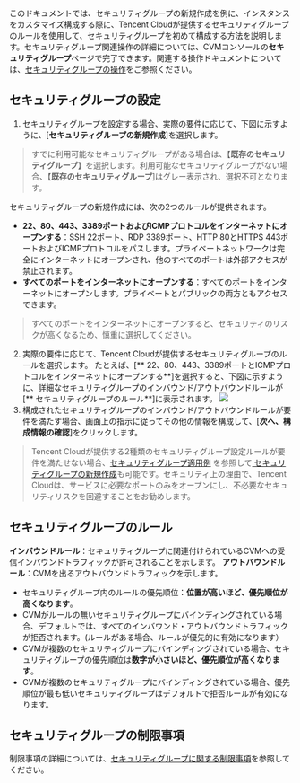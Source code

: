 このドキュメントでは、セキュリティグループの新規作成を例に、インスタンスをカスタマイズ構成する際に、Tencent Cloudが提供するセキュリティグループのルールを使用して、セキュリティグループを初めて構成する方法を説明します。セキュリティグループ関連操作の詳細については、CVMコンソールの**セキュリティグループ**ページで完了できます。関連する操作ドキュメントについては、[セキュリティグループの操作](https://intl.cloud.tencent.com/document/product/213/18197)をご参照ください。


## セキュリティグループの設定
1. セキュリティグループを設定する場合、実際の要件に応じて、下図に示すように、[**セキュリティグループの新規作成**]を選択します。
> すでに利用可能なセキュリティグループがある場合は、【**既存のセキュリティグループ**】を選択します。利用可能なセキュリティグループがない場合、【**既存のセキュリティグループ**]はグレー表示され、選択不可となります。
>

セキュリティグループの新規作成には、次の2つのルールが提供されます。
 - **22、80、443、3389ポートおよびICMPプロトコルをインターネットにオープンする**：SSH 22ポート、RDP 3389ポート、HTTP 80とHTTPS 443ポートおよびICMPプロトコルをパスします。プライベートネットワークは完全にインターネットにオープンされ、他のすべてのポートは外部アクセスが禁止されます。
 - **すべてのポートをインターネットにオープンする**：すべてのポートをインターネットにオープンします。プライベートとパブリックの両方ともアクセスできます。
  > すべてのポートをインターネットにオープンすると、セキュリティのリスクが高くなるため、慎重に選択してください。
2. 実際の要件に応じて、Tencent Cloudが提供するセキュリティグループのルールを選択します。
たとえば、[** 22、80、443、3389ポートとICMPプロトコルをインターネットにオープンする**]を選択すると、下図に示すように、詳細なセキュリティグループのインバウンド/アウトバウンドルールが[** セキュリティグループのルール**]に表示されます。
![](https://main.qcloudimg.com/raw/cf60bd8e4e690e199153ad0c844d6dda.png)
3. 構成されたセキュリティグループのインバウンド/アウトバウンドルールが要件を満たす場合、画面上の指示に従ってその他の情報を構成して、[**次へ、構成情報の確認**]をクリックします。
> Tencent Cloudが提供する2種類のセキュリティグループ設定ルールが要件を満たせない場合、[セキュリティグループ適用例](https://intl.cloud.tencent.com/document/product/213/32369) を参照して[ セキュリティグループの新規作成](https://intl.cloud.tencent.com/document/product/213/18197)も可能です。セキュリティ上の理由で、Tencent Cloudは、サービスに必要なポートのみをオープンにし、不必要なセキュリティリスクを回避することをお勧めします。

## セキュリティグループのルール

**インバウンドルール**：セキュリティグループに関連付けられているCVMへの受信インバウンドトラフィックが許可されることを示します。
**アウトバウンドルール**：CVMを出るアウトバウンドトラフィックを示します。

- セキュリティグループ内のルールの優先順位：**位置が高いほど、優先順位が高くなります**。
- CVMがルールの無いセキュリティグループにバインディングされている場合、デフォルトでは、すべてのインバウンド・アウトバウンドトラフィックが拒否されます。(ルールがある場合、ルールが優先的に有効になります）
- CVMが複数のセキュリティグループにバインディングされている場合、セキュリティグループの優先順位は**数字が小さいほど、優先順位が高くなります**。
- CVMが複数のセキュリティグループにバインディングされている場合、優先順位が最も低いセキュリティグループはデフォルトで拒否ルールが有効になります。

## セキュリティグループの制限事項

制限事項の詳細については、[セキュリティグループに関する制限事項](https://intl.cloud.tencent.com/document/product/213/15379)を参照してください。

